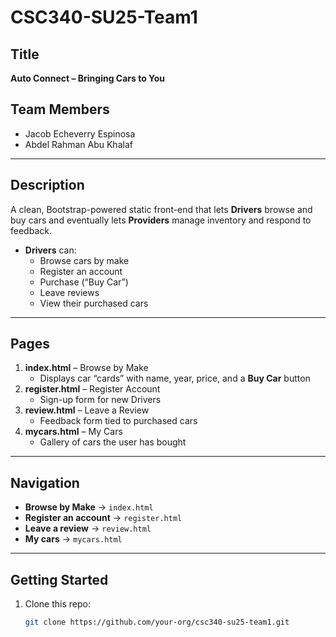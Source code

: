 # CSC340-SU25-Team1

## Title  
**Auto Connect – Bringing Cars to You**

## Team Members  
- Jacob Echeverry Espinosa  
- Abdel Rahman Abu Khalaf  

---

## Description  
A clean, Bootstrap-powered static front-end that lets **Drivers** browse and buy cars and eventually lets **Providers** manage inventory and respond to feedback.  

- **Drivers** can:  
  - Browse cars by make  
  - Register an account  
  - Purchase (“Buy Car”)  
  - Leave reviews  
  - View their purchased cars  

---

## Pages

1. **index.html** – Browse by Make  
   - Displays car “cards” with name, year, price, and a **Buy Car** button  
2. **register.html** – Register Account  
   - Sign-up form for new Drivers  
3. **review.html** – Leave a Review  
   - Feedback form tied to purchased cars  
4. **mycars.html** – My Cars  
   - Gallery of cars the user has bought  

---

## Navigation

- **Browse by Make** → `index.html`  
- **Register an account** → `register.html`  
- **Leave a review** → `review.html`  
- **My cars** → `mycars.html`  

---

## Getting Started

1. Clone this repo:
   ```bash
   git clone https://github.com/your-org/csc340-su25-team1.git

